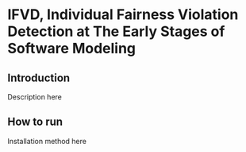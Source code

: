 # IFVD, Individual Fairness Violation Detection at The  Early Stages of Software Modeling 
## Introduction
Description here

## How to run
Installation method here